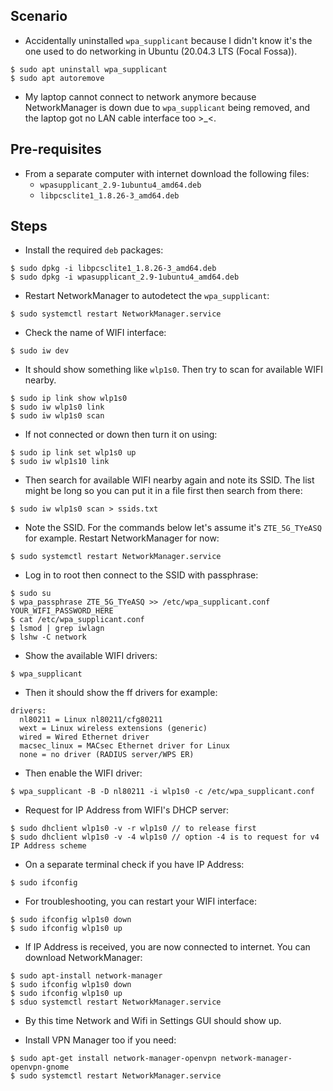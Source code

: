 Scenario
--------
- Accidentally uninstalled `wpa_supplicant` because I didn't know it's the one used to do networking in Ubuntu (20.04.3 LTS (Focal Fossa)).
```
$ sudo apt uninstall wpa_supplicant
$ sudo apt autoremove
```
- My laptop cannot connect to network anymore because NetworkManager is down due to `wpa_supplicant` being removed, and the laptop got no LAN cable interface too >_<.

Pre-requisites
--------------
- From a separate computer with internet download the following files:
  * `wpasupplicant_2.9-1ubuntu4_amd64.deb`
  * `libpcsclite1_1.8.26-3_amd64.deb`

Steps
-----

- Install the required `deb` packages:
```
$ sudo dpkg -i libpcsclite1_1.8.26-3_amd64.deb
$ sudo dpkg -i wpasupplicant_2.9-1ubuntu4_amd64.deb
```

- Restart NetworkManager to autodetect the `wpa_supplicant`:
```
$ sudo systemctl restart NetworkManager.service
```

- Check the name of WIFI interface:
```
$ sudo iw dev
```

- It should show something like `wlp1s0`. Then try to scan for available WIFI nearby.
```
$ sudo ip link show wlp1s0
$ sudo iw wlp1s0 link
$ sudo iw wlp1s0 scan
```

- If not connected or down then turn it on using:
```
$ sudo ip link set wlp1s0 up
$ sudo iw wlp1s10 link
```

- Then search for available WIFI nearby again and note its SSID. The list might be long so you can put it in a file first then search from there:
```
$ sudo iw wlp1s0 scan > ssids.txt
```

- Note the SSID. For the commands below let's assume it's `ZTE_5G_TYeASQ` for example. Restart NetworkManager for now:
```
$ sudo systemctl restart NetworkManager.service
```

- Log in to root then connect to the SSID with passphrase:
```
$ sudo su
$ wpa_passphrase ZTE_5G_TYeASQ >> /etc/wpa_supplicant.conf YOUR_WIFI_PASSWORD_HERE
$ cat /etc/wpa_supplicant.conf
$ lsmod | grep iwlagn
$ lshw -C network
```

- Show the available WIFI drivers:
```
$ wpa_supplicant
```

- Then it should show the ff drivers for example:
```
drivers:
  nl80211 = Linux nl80211/cfg80211
  wext = Linux wireless extensions (generic)
  wired = Wired Ethernet driver
  macsec_linux = MACsec Ethernet driver for Linux
  none = no driver (RADIUS server/WPS ER)
```

- Then enable the WIFI driver:
```
$ wpa_supplicant -B -D nl80211 -i wlp1s0 -c /etc/wpa_supplicant.conf
```

- Request for IP Address from WIFI's DHCP server:
```
$ sudo dhclient wlp1s0 -v -r wlp1s0 // to release first
$ sudo dhclient wlp1s0 -v -4 wlp1s0 // option -4 is to request for v4 IP Address scheme
```

- On a separate terminal check if you have IP Address:
```
$ sudo ifconfig
```

- For troubleshooting, you can restart your WIFI interface:
```
$ sudo ifconfig wlp1s0 down
$ sudo ifconfig wlp1s0 up
```

- If IP Address is received, you are now connected to internet. You can download NetworkManager:
```
$ sudo apt-install network-manager
$ sudo ifconfig wlp1s0 down
$ sudo ifconfig wlp1s0 up
$ sduo systemctl restart NetworkManager.service
```

- By this time Network and Wifi in Settings GUI should show up.

- Install VPN Manager too if you need:
```
$ sudo apt-get install network-manager-openvpn network-manager-openvpn-gnome
$ sudo systemctl restart NetworkManager.service
```
